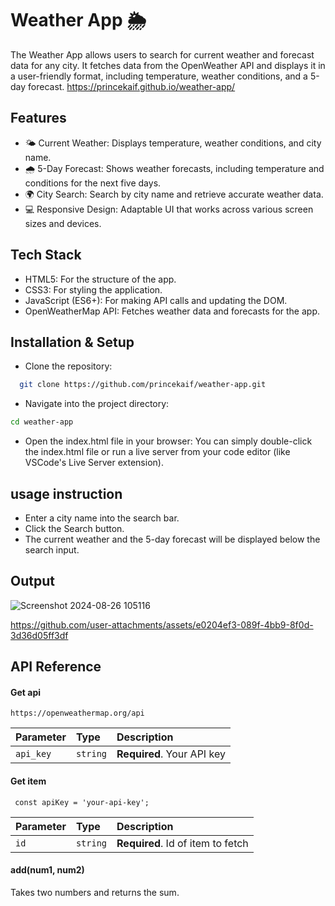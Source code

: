
# Weather App 🌦️ 

The Weather App allows users to search for current weather and forecast data for any city. It fetches data from the OpenWeather API and displays it in a user-friendly format, including temperature, weather conditions, and a 5-day forecast.
https://princekaif.github.io/weather-app/

## Features
- 🌤 Current Weather: Displays temperature, weather conditions, and city name.
- 🌧 5-Day Forecast: Shows weather forecasts, including temperature and conditions for the next five days.
- 🌍 City Search: Search by city name and retrieve accurate weather data.
- 💻 Responsive Design: Adaptable UI that works across various screen sizes and devices.

## Tech Stack

* HTML5: For the structure of the app.
* CSS3: For styling the application.
* JavaScript (ES6+): For making API calls and updating the DOM.
* OpenWeatherMap API: Fetches weather data and forecasts for the app.
## Installation & Setup

- Clone the repository:

```bash
  git clone https://github.com/princekaif/weather-app.git
```
- Navigate into the project directory:
```bash
cd weather-app
```
- Open the index.html file in your browser: You can simply double-click the index.html file or run a live server from your code editor (like VSCode's Live Server extension).



## usage instruction

- Enter a city name into the search bar.
- Click the Search button.
- The current weather and the 5-day forecast will be displayed below the search input.
## Output
![Screenshot 2024-08-26 105116](https://github.com/user-attachments/assets/eadfd365-34ce-41dd-9826-d089e1a0fade)





https://github.com/user-attachments/assets/e0204ef3-089f-4bb9-8f0d-3d36d05ff3df



## API Reference

#### Get api

```http
https://openweathermap.org/api
```

| Parameter | Type     | Description                |
| :-------- | :------- | :------------------------- |
| `api_key` | `string` | **Required**. Your API key |

#### Get item

```http
 const apiKey = 'your-api-key';
```

| Parameter | Type     | Description                       |
| :-------- | :------- | :-------------------------------- |
| `id`      | `string` | **Required**. Id of item to fetch |

#### add(num1, num2)

Takes two numbers and returns the sum.


